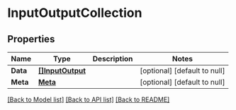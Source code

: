 # InputOutputCollection

## Properties
Name | Type | Description | Notes
------------ | ------------- | ------------- | -------------
**Data** | [**[]InputOutput**](InputOutput.md) |  | [optional] [default to null]
**Meta** | [**Meta**](Meta.md) |  | [optional] [default to null]

[[Back to Model list]](../README.md#documentation-for-models) [[Back to API list]](../README.md#documentation-for-api-endpoints) [[Back to README]](../README.md)


